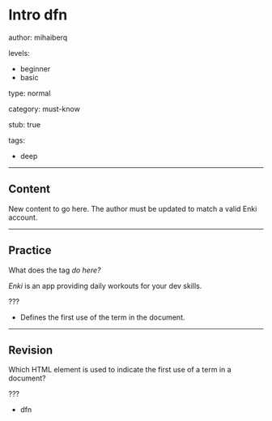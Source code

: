 # Intro dfn
author: mihaiberq

levels:
  - beginner
  - basic

type: normal

category: must-know

stub: true


tags:
  - deep


---
## Content

New content to go here. The author must be updated to match a valid Enki account.

---
## Practice

What does the tag <dfn> do here?
    <p><dfn>Enki</dfn> is an app providing daily workouts for your dev skills.</p>

???

* Defines the first use of the term in the document.


---
## Revision

Which HTML element is used to indicate the first use of a term in a document?

???
* dfn
